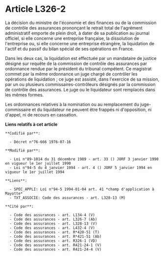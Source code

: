 # Article L326-2

La décision du ministre de l'économie et des finances ou de la commission de contrôle des assurances prononçant le retrait
total de l'agrément administratif emporte de plein droit, à dater de sa publication au journal officiel, si elle concerne une
entreprise française, la dissolution de l'entreprise ou, si elle concerne une entreprise étrangère, la liquidation de l'actif
et du passif du bilan spécial de ses opérations en France.

Dans les deux cas, la liquidation est effectuée par un mandataire de justice désigné sur requête de la commission de contrôle
des assurances par ordonnance rendue par le président du tribunal compétent. Ce magistrat commet par la même ordonnance un
juge chargé de contrôler les opérations de liquidation ; ce juge est assisté, dans l'exercice de sa mission, par un ou
plusieurs commissaires-contrôleurs désignés par la commission de contrôle des assurances. Le juge ou le liquidateur sont
remplacés dans les mêmes formes.

Les ordonnances relatives à la nomination ou au remplacement du juge-commissaire et du liquidateur ne peuvent être frappés ni
d'opposition, ni d'appel, ni de recours en cassation.

**Liens relatifs à cet article**

	**Codifié par**:

	  - Décret n°76-666 1976-07-16

	**Modifié par**:

	  - Loi n°89-1014 du 31 décembre 1989 - art. 33 () JORF 3 janvier 1990 en vigueur le 1er juillet 1990
	  - Loi n°94-5 du 4 janvier 1994 - art. 4 () JORF 5 janvier 1994 en vigueur le 1er juillet 1994

	**Liens**:

	  - SPEC_APPLI: Loi n°94-5 1994-01-04 art. 41 *champ d'application à Mayotte*
	  - TXT_ASSOCIE: Code des assurances - art. L328-13 (M)

	**Cité par**:

	  - Code des assurances - art. L134-4 (V)
	  - Code des assurances - art. L326-7 (Ab)
	  - Code des assurances - art. L328-13 (V)
	  - Code des assurances - art. L432-4 (V)
	  - Code des assurances - art. R*420-51 (T)
	  - Code des assurances - art. R*421-51 (Ab)
	  - Code des assurances - art. R326-1 (VD)
	  - Code des assurances - art. R421-24-1 (V)
	  - Code des assurances - art. R421-24-4 (V)
